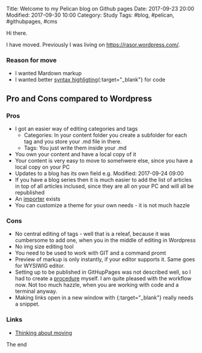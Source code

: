 Title: Welcome to my Pelican blog on Github pages
Date: 2017-09-23 20:00
Modified: 2017-09-30 10:00
Category: Study
Tags: #blog, #pelican, #githubpages, #cms

Hi there.

I have moved. Previously I was living on <https://rasor.wordpress.com/>.

### Reason for move
* I wanted Mardown markup
* I wanted better [syntax highligting](http://docs.getpelican.com/en/stable/content.html#syntax-highlighting){:target="_blank"} for code

## Pro and Cons compared to Wordpress
### Pros
* I got an easier way of editing categories and tags
    * Categories: In your content folder you create a subfolder for each tag and you store your .md file in there.
    * Tags: You just write them inside your .md
* You own your content and have a local copy of it
* Your content is very easy to move to somehwere else, since you have a local copy on your PC
* Updates to a blog has its own field e.g. Modified: 2017-09-24 09:00
* If you have a blog series then it is much easier to add the list of articles in top of all articles inclused, since they are all on your PC and will all be republished
* An [importer](http://docs.getpelican.com/en/stable/importer.html) exists
* You can customize a theme for your own needs - it is not much hazzle

### Cons
* No central editing of tags - well that is a releaf, because it was cumbersome to add one, when you in the middle of editing in Wordpress
* No img size editing tool
* You need to be used to work with GIT and a command promt
* Preview of markup is only instantly, if your editor supports it. Same goes for WYSIWIG editor.
* Setting up to be published in GitHupPages was not described well, so I had to create a [procedure]({filename}/2017/2017-09-23B-PelicanBlogOnGithubPages.md) myself. I am quite pleased with the workflow now. Not too much hazzle, when you are working with code and a terminal anyway.
* Making links open in a new window with {:target="_blank"} really needs a snippet.

### Links
* [Thinking about moving](https://rasor.wordpress.com/2017/04/15/markdown-saas-blogs/)

The end
